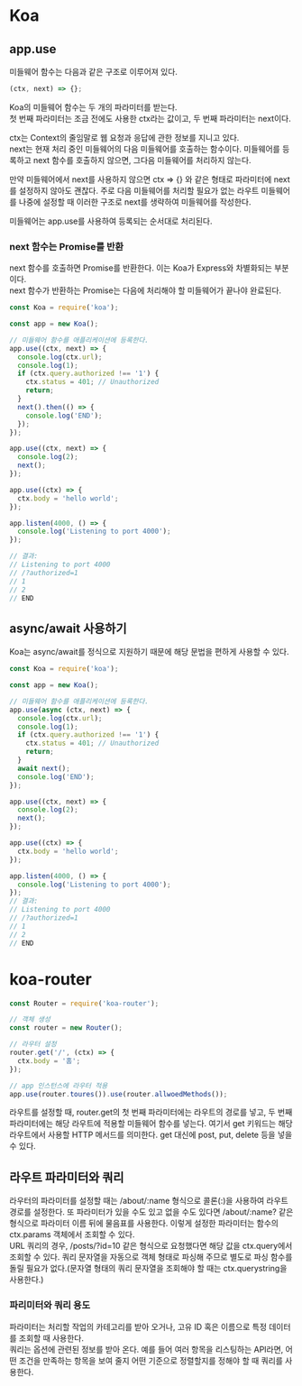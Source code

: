 # Koa

## app.use

미들웨어 함수는 다음과 같은 구조로 이루어져 있다.

```js
(ctx, next) => {};
```

Koa의 미들웨어 함수는 두 개의 파라미터를 받는다.  
첫 번째 파라미터는 조금 전에도 사용한 ctx라는 값이고, 두 번째 파라미터는 next이다.

ctx는 Context의 줄임말로 웹 요청과 응답에 관한 정보를 지니고 있다.  
next는 현재 처리 중인 미들웨어의 다음 미들웨어를 호출하는 함수이다. 미들웨어를 등록하고 next 함수를 호출하지 않으면, 그다음 미들웨어를 처리하지 않는다.

만약 미들웨어에서 next를 사용하지 않으면 ctx => {} 와 같은 형태로 파라미터에 next를 설정하지 않아도 괜찮다. 주로 다음 미들웨어를 처리할 필요가 없는 라우트 미들웨어를 나중에 설정할 때 이러한 구조로 next를 생략하여 미들웨어를 작성한다.

미들웨어는 app.use를 사용하여 등록되는 순서대로 처리된다.

### next 함수는 Promise를 반환

next 함수를 호출하면 Promise를 반환한다. 이는 Koa가 Express와 차별화되는 부분이다.  
next 함수가 반환하는 Promise는 다음에 처리해야 할 미들웨어가 끝나야 완료된다.

```js
const Koa = require('koa');

const app = new Koa();

// 미들웨어 함수를 애플리케이션에 등록한다.
app.use((ctx, next) => {
  console.log(ctx.url);
  console.log(1);
  if (ctx.query.authorized !== '1') {
    ctx.status = 401; // Unauthorized
    return;
  }
  next().then(() => {
    console.log('END');
  });
});

app.use((ctx, next) => {
  console.log(2);
  next();
});

app.use((ctx) => {
  ctx.body = 'hello world';
});

app.listen(4000, () => {
  console.log('Listening to port 4000');
});

// 결과:
// Listening to port 4000
// /?authorized=1
// 1
// 2
// END
```

## async/await 사용하기

Koa는 async/await를 정식으로 지원하기 때문에 해당 문법을 편하게 사용할 수 있다.

```js
const Koa = require('koa');

const app = new Koa();

// 미들웨어 함수를 애플리케이션에 등록한다.
app.use(async (ctx, next) => {
  console.log(ctx.url);
  console.log(1);
  if (ctx.query.authorized !== '1') {
    ctx.status = 401; // Unauthorized
    return;
  }
  await next();
  console.log('END');
});

app.use((ctx, next) => {
  console.log(2);
  next();
});

app.use((ctx) => {
  ctx.body = 'hello world';
});

app.listen(4000, () => {
  console.log('Listening to port 4000');
});
// 결과:
// Listening to port 4000
// /?authorized=1
// 1
// 2
// END
```

# koa-router

```js
const Router = require('koa-router');

// 객체 생성
const router = new Router();

// 라우터 설정
router.get('/', (ctx) => {
  ctx.body = '홈';
});

// app 인스턴스에 라우터 적용
app.use(router.toures()).use(router.allwoedMethods());
```

라우트를 설정할 때, router.get의 첫 번째 파라미터에는 라우트의 경로를 넣고, 두 번째 파라미터에는 해당 라우트에 적용할 미들웨어 함수를 넣는다. 여기서 get 키워드는 해당라우트에서 사용할 HTTP 메서드를 의미한다. get 대신에 post, put, delete 등을 넣을 수 있다.

## 라우트 파라미터와 쿼리

라우터의 파라미터를 설정할 때는 /about/:name 형식으로 콜론(:)을 사용하여 라우트 경로를 설정한다. 또 파라미터가 있을 수도 있고 없을 수도 있다면 /about/:name? 같은 형식으로 파라미터 이름 뒤에 물음표를 사용한다. 이렇게 설정한 파라미터는 함수의 ctx.params 객체에서 조회할 수 있다.  
URL 쿼리의 경우, /posts/?id=10 같은 형식으로 요청했다면 해당 값을 ctx.query에서 조회할 수 있다. 쿼리 문자열을 자동으로 객체 형태로 파싱해 주므로 별도로 파싱 함수를 돌릴 필요가 없다.(문자열 형태의 쿼리 문자열을 조회해야 할 때는 ctx.querystring을 사용한다.)

### 파리미터와 쿼리 용도

파라미터는 처리할 작업의 카테고리를 받아 오거나, 고유 ID 혹은 이름으로 특정 데이터를 조회할 때 사용한다.  
쿼리는 옵션에 관련된 정보를 받아 온다. 예를 들어 여러 항목을 리스팅하는 API라면, 어떤 조건을 만족하는 항목을 보여 줄지 어떤 기준으로 정렬할지를 정해야 할 때 쿼리를 사용한다.
